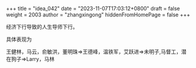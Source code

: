 +++
title = "idea_042"
date = "2023-11-07T17:03:12+0800"
draft = false
weight = 2003
author = "zhangxingong"
hiddenFromHomePage = false
+++


经济下行导致的人生导师下行。

具体表现为

王健林，马云，俞敏洪，董明珠=>王德峰，温铁军，艾跃进=>未明子,马督工，潜在狗子=>Larry，马林

